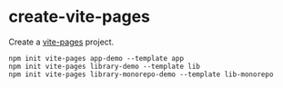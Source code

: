 # create-vite-pages

Create a [vite-pages](https://github.com/vitejs/vite-plugin-react-pages) project.

```
npm init vite-pages app-demo --template app
npm init vite-pages library-demo --template lib
npm init vite-pages library-monorepo-demo --template lib-monorepo
```